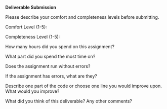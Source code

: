 **Deliverable Submission**

Please describe your comfort and completeness levels before submitting.

Comfort Level (1-5): 

Completeness Level (1-5):

How many hours did you spend on this assignment?

What part did you spend the most time on?

Does the assignment run without errors?

If the assignment has errors, what are they?

Describe one part of the code or choose one line you would improve upon.
What would you improve?

What did you think of this deliverable? Any other comments?
